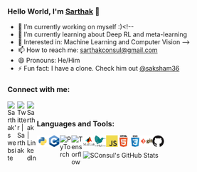 ### Hello World, I'm [**Sarthak**](https://sconsul.github.io/) 👋

- 🔭 I’m currently working on myself :)<!--
- 🌱 I’m currently learning about Deep RL and meta-learning
- 💬 Interested in: Machine Learning and Computer Vision
-->
- 📫 How to reach me: sarthakconsul@gmail.com
- 😄 Pronouns: He/Him
- ⚡ Fun fact: I have a clone. Check him out <a href="https://github.com/saksham36" target="_blank">@saksham36</a>

### Connect with me:
[<img align="left" alt="Sarthak's website" width="22px" src="https://sconsul.github.io/assets/img/favicon.png" />](https://sconsul.github.io/)
[<img align="left" alt="Twitter | Sarthak" width="22px" src="https://cdn.jsdelivr.net/npm/simple-icons@v3/icons/twitter.svg" />](https://twitter.com/ConsulSarthak)
[<img align="left" alt="Sarthak | LinkedIn" width="22px" src="https://cdn.jsdelivr.net/npm/simple-icons@v3/icons/linkedin.svg" />](https://www.linkedin.com/in/sarthak-consul/)

<br />

### Languages and Tools:
<img align="left" alt="Python" width="26px" src="https://raw.githubusercontent.com/github/explore/80688e429a7d4ef2fca1e82350fe8e3517d3494d/topics/python/python.png" />
<img align="left" alt="C++" width="26px" src="https://raw.githubusercontent.com/github/explore/80688e429a7d4ef2fca1e82350fe8e3517d3494d/topics/cpp/cpp.png" />
<img align="left" alt="PyTorch" width="26px" src="https://avatars.githubusercontent.com/u/21003710?s=200&v=4" />
<img align="left" alt="Tensorflow" width="26px" src="https://avatars.githubusercontent.com/u/15658638?s=200&v=4" />
<img align="left" alt="MATLAB" width="26px" src="https://raw.githubusercontent.com/github/explore/80688e429a7d4ef2fca1e82350fe8e3517d3494d/topics/matlab/matlab.png" />
<img align="left" alt="LaTeX" width="26px" src="https://raw.githubusercontent.com/github/explore/80688e429a7d4ef2fca1e82350fe8e3517d3494d/topics/latex/latex.png" />
<img align="left" alt="JavaScript" width="26px" src="https://raw.githubusercontent.com/github/explore/80688e429a7d4ef2fca1e82350fe8e3517d3494d/topics/javascript/javascript.png" />
<img align="left" alt="HTML5" width="26px" src="https://raw.githubusercontent.com/github/explore/80688e429a7d4ef2fca1e82350fe8e3517d3494d/topics/html/html.png" />
<img align="left" alt="CSS3" width="26px" src="https://raw.githubusercontent.com/github/explore/80688e429a7d4ef2fca1e82350fe8e3517d3494d/topics/css/css.png" />
<img align="left" alt="Git" width="26px" src="https://raw.githubusercontent.com/github/explore/80688e429a7d4ef2fca1e82350fe8e3517d3494d/topics/git/git.png" />
<img align="left" alt="GitHub" width="26px" src="https://raw.githubusercontent.com/github/explore/78df643247d429f6cc873026c0622819ad797942/topics/github/github.png" />

<br />
<br />

<img align="center" alt="SConsul's GitHub Stats" src="https://github-readme-stats.vercel.app/api?username=SConsul&include_all_commits=true&count_private=true&show_icons=true&theme=dark">
